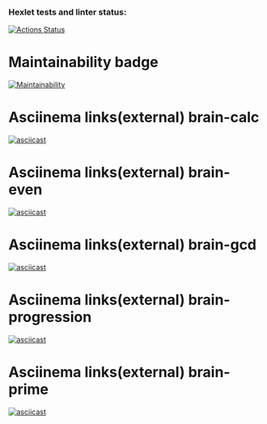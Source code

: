 ### Hexlet tests and linter status:
[![Actions Status](https://github.com/korifei071987/python-project-49/actions/workflows/hexlet-check.yml/badge.svg)](https://github.com/korifei071987/python-project-49/actions)

# Maintainability badge
[![Maintainability](https://api.codeclimate.com/v1/badges/7afff18369a981ffb91b/maintainability)](https://codeclimate.com/github/korifei071987/python-project-49/maintainability)

# Asciinema links(external) brain-calc
[![asciicast](https://asciinema.org/a/NxcgqVRsTdckoiX8WGpct3ZWZ.svg)](https://asciinema.org/a/NxcgqVRsTdckoiX8WGpct3ZWZ)

# Asciinema links(external) brain-even
[![asciicast](https://asciinema.org/a/hspmgDWgkJctexdWSB8wMnFqq.svg)](https://asciinema.org/a/hspmgDWgkJctexdWSB8wMnFqq)

# Asciinema links(external) brain-gcd
[![asciicast](https://asciinema.org/a/FssLffoqB7Scc6G04K7jccje0.svg)](https://asciinema.org/a/FssLffoqB7Scc6G04K7jccje0)

# Asciinema links(external) brain-progression
[![asciicast](https://asciinema.org/a/LuI0W4vyrZjLGcTga2eSXgARh.svg)](https://asciinema.org/a/LuI0W4vyrZjLGcTga2eSXgARh)

# Asciinema links(external) brain-prime
[![asciicast](https://asciinema.org/a/LuI0W4vyrZjLGcTga2eSXgARh.svg)](https://asciinema.org/a/LuI0W4vyrZjLGcTga2eSXgARh)